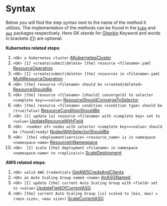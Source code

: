 # Syntax
Below you will find the step syntax next to the name of the method it utilizes. The implementation of the methods can be found in the [`kube`](https://godoc.org/github.com/keikoproj/kubedog/pkg/kubernetes) and [`aws`](https://godoc.org/github.com/keikoproj/kubedog/pkg/aws) packages respectively. Here GK stands for [Gherkin](https://cucumber.io/docs/gherkin/reference/#keywords) Keyword and words in brackets ([]) are optional:

**Kubernetes related steps**:
1. 	`<GK> a Kubernetes cluster` [AKubernetesCluster](https://godoc.org/github.com/keikoproj/kubedog/pkg/kubernetes#Client.AKubernetesCluster)
2.	`<GK> [I] <create|submit|delete> [the] resource <filename>.yaml` [ResourceOperation](https://godoc.org/github.com/keikoproj/kubedog/pkg/kubernetes#Client.ResourceOperation)
3.	`<GK> [I] <create|submit|delete> [the] resources in <filename>.yaml` [MultiResourceOperation](https://godoc.org/github.com/keikoproj/kubedog/pkg/kubernetes#Client.MultiResourceOperation)
4.	`<GK> [the] resource <filename> should be <created|deleted>` [ResourceShouldBe](https://godoc.org/github.com/keikoproj/kubedog/pkg/kubernetes#Client.ResourceShouldBe)
5.	`<GK> [the] resource <filename> [should] converge(d) to selector <complete key>=<value>` [ResourceShouldConvergeToSelector](https://godoc.org/github.com/keikoproj/kubedog/pkg/kubernetes#Client.ResourceShouldConvergeToSelector)
6.	`<GK> [the] resource <filename> condition <condition type> should be (true|false)` [ResourceConditionShouldBe](https://godoc.org/github.com/keikoproj/kubedog/pkg/kubernetes#Client.ResourceConditionShouldBe)
7.	`<GK> [I] update [a] resource <filename> with <complete key> set to <value>` [UpdateResourceWithField](https://godoc.org/github.com/keikoproj/kubedog/pkg/kubernetes#Client.UpdateResourceWithField)
8.	`<GK>  <number of> nodes with selector <complete key>=<value> should be (found|ready)` [NodesWithSelectorShouldBe](https://godoc.org/github.com/keikoproj/kubedog/pkg/kubernetes#Client.NodesWithSelectorShouldBe)
9. `<GK>  [the] <deployment|service> <resource_name> is in namespace <namespace-name>` [ResourceInNamespace](https://pkg.go.dev/github.com/keikoproj/kubedog/pkg/kubernetes#Client.ResourceInNamespace)
10. `<GK>  [I] scale [the] deployment <filename> in namespace <namespace-name> to <replica(s)>` [ScaleDeployment](https://pkg.go.dev/github.com/keikoproj/kubedog/pkg/kubernetes#Client.ScaleDeployment)

**AWS related steps**:
1.	`<GK> valid AWS Credentials` [GetAWSCredsAndClients](https://godoc.org/github.com/keikoproj/kubedog/pkg/aws#Client.GetAWSCredsAndClients)
2.	`<GK> an Auto Scaling Group named <name>` [AnASGNamed](https://godoc.org/github.com/keikoproj/kubedog/pkg/aws#Client.AnASGNamed)
3.	`<GK> [I] update [the] current Auto Scaling Group with <field> set to <value>` [UpdateFieldOfCurrentASG](https://godoc.org/github.com/keikoproj/kubedog/pkg/aws#Client.UpdateFieldOfCurrentASG)
4.	`<GK> [the] current Auto Scaling Group [is] scaled to (min, max) = (<min size>, <max size>)` [ScaleCurrentASG](https://godoc.org/github.com/keikoproj/kubedog/pkg/aws#Client.ScaleCurrentASG)
